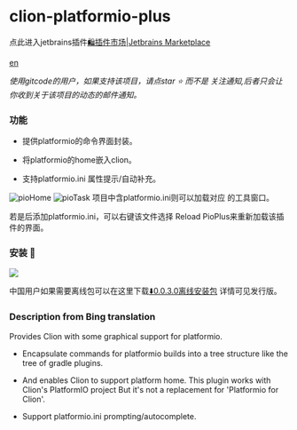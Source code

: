# clion-platformio-plus



点此进入jetbrains插件<a href="https://plugins.jetbrains.com/plugin/20232-platformio-plus">🛍️插件市场|Jetbrains Marketplace</a>

<a href="#en" >en</a>

*使用gitcode的用户，如果支持该项目，请点star :star:  而不是 关注通知,后者只会让你收到关于该项目的动态的邮件通知。*

### 功能

* 提供platformio的命令界面封装。

* 将platformio的home嵌入clion。

* 支持platformio.ini 属性提示/自动补充。

<img alt="pioHome" src="https://plugins.jetbrains.com/files/20232/screenshot_fdb9cbfa-74a1-4337-82bf-fd786cd403b1" />

<img alt="pioTask" src="https://plugins.jetbrains.com/files/20232/screenshot_2a464907-64ff-4719-9796-2bb5ce28bea6" />
项目中含platformio.ini则可以加载对应 的工具窗口。

若是后添加platformio.ini，可以右键该文件选择 Reload PioPlus来重新加载该插件的界面。

### 安装 🔧

<img src="https://github.com/yunyizhi/clion-platformio-plus/blob/1.0-dev/readme-resources/market.png" />

中国用户如果需要离线包可以在这里下载[⬇️0.0.3.0离线安装包](https://gitcode.net/qq_26700087/clion-platformio-plus/uploads/0cddae01e88490c7640e503f80e7547a/platformio-plus-0.0.3.0-beta.zip)
详情可见发行版。

### <a id ="en" >Description from Bing translation</a>


Provides Clion with some graphical support for platformio.
* Encapsulate commands for platformio builds into a tree structure like the tree of gradle plugins.
* And enables Clion to support platform home.
This plugin works with Clion's PlatformIO project But it's not a replacement for 'Platformio for Clion'.

* Support platformio.ini prompting/autocomplete.
